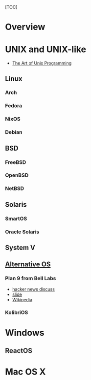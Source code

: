 [TOC]

# Overview

# UNIX and UNIX-like
- [The Art of Unix Programming](http://www.catb.org/esr/writings/taoup/html/index.html)

## Linux
### Arch

### Fedora

### NixOS

### Debian

## BSD
### FreeBSD

### OpenBSD

### NetBSD

## Solaris
### SmartOS

### Oracle Solaris

## System V

## [Alternative OS](http://www.techradar.com/us/news/software/operating-systems/10-best-alternative-operating-systems-934484)
### Plan 9 from Bell Labs
- [hacker news discuss](https://news.ycombinator.com/item?id=447435)
- [slide](http://www.slideshare.net/jserv/plan-9-not-only-a-better-unix)
- [Wikipedia](https://en.wikipedia.org/wiki/Plan_9_from_Bell_Labs)

### KolibriOS


# Windows
## ReactOS

# Mac OS X
